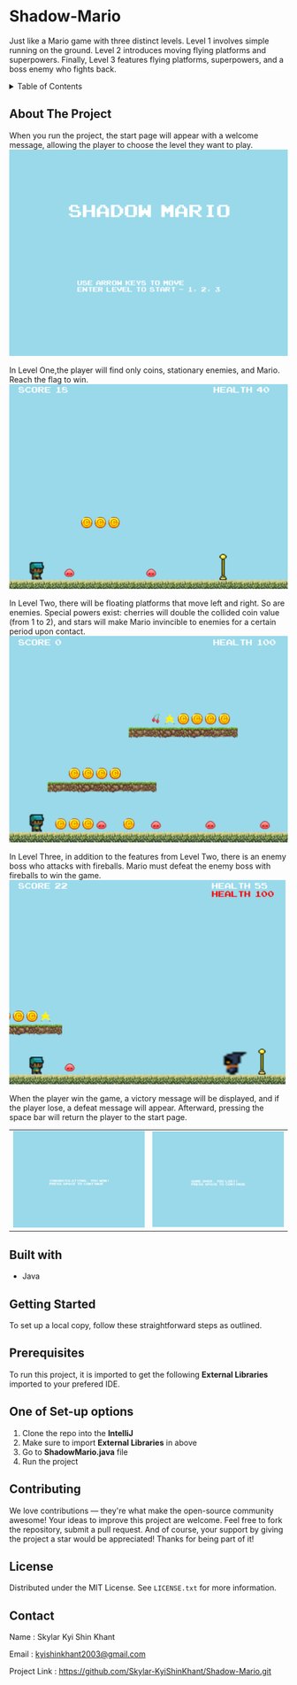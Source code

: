 # Shadow-Mario
Just like a Mario game with three distinct levels. Level 1 involves simple running on the ground. Level 2 introduces moving flying platforms and superpowers. Finally, Level 3 features flying platforms, superpowers, and a boss enemy who fights back.

<details> 
<summary>Table of Contents</summary>
  
- [About The Project](#about-the-project)
- [Built with](#built-with)
- [Getting Started](#getting-started)
- [Prerequisites](#prerequisites)
- [Setting up](#setting-up)
- [Contributing](#contributing)
- [License](#license)
- [Contact](#contact)

</details>

## About The Project
When you run the project, the start page will appear with a welcome message, allowing the player to choose the level they want to play.
<img src="https://github.com/Skylar-KyiShinKhant/Shadow-Mario/blob/main/screenshots/Start_page.png">

In Level One,the player will find only coins, stationary enemies, and Mario. Reach the flag to win.
<img src="https://github.com/Skylar-KyiShinKhant/Shadow-Mario/blob/main/screenshots/level1.png">

In Level Two, there will be floating platforms that move left and right. So are enemies. Special powers exist: cherries will double the collided coin value (from 1 to 2), and stars will make Mario invincible to enemies for a certain period upon contact.
<img src="https://github.com/Skylar-KyiShinKhant/Shadow-Mario/blob/main/screenshots/level2.png">

In Level Three, in addition to the features from Level Two, there is an enemy boss who attacks with fireballs. Mario must defeat the enemy boss with fireballs to win the game.
<img src="https://github.com/Skylar-KyiShinKhant/Shadow-Mario/blob/main/screenshots/level3.png" width="500">

When the player win the game, a victory message will be displayed, and if the player lose, a defeat message will appear. Afterward, pressing the space bar will return the player to the start page.
<table>
  <tr>
    <td><img src="https://github.com/Skylar-KyiShinKhant/Shadow-Mario/blob/main/screenshots/Win_game.png" width="500"></td>
    <td><img src="https://github.com/Skylar-KyiShinKhant/Shadow-Mario/blob/main/screenshots/Lose_game.png" width="500"></td>
  </tr>
</table>

## Built with
- Java

## Getting Started
To set up a local copy, follow these straightforward steps as outlined.

## Prerequisites
To run this project, it is imported to get the following **External Libraries** imported to your prefered IDE.
<img src="">

## One of Set-up options
1. Clone the repo into the __IntelliJ__
2. Make sure to import __External Libraries__ in above
3. Go to __ShadowMario.java__ file
4. Run the project

## Contributing
We love contributions — they're what make the open-source community awesome! Your ideas to improve this project are welcome. Feel free to fork the repository, submit a pull request. And of course, your support by giving the project a star would be appreciated! Thanks for being part of it!

## License
Distributed under the MIT License. See ```LICENSE.txt``` for more information.

## Contact
Name : Skylar Kyi Shin Khant

Email : kyishinkhant2003@gmail.com

Project Link : https://github.com/Skylar-KyiShinKhant/Shadow-Mario.git
